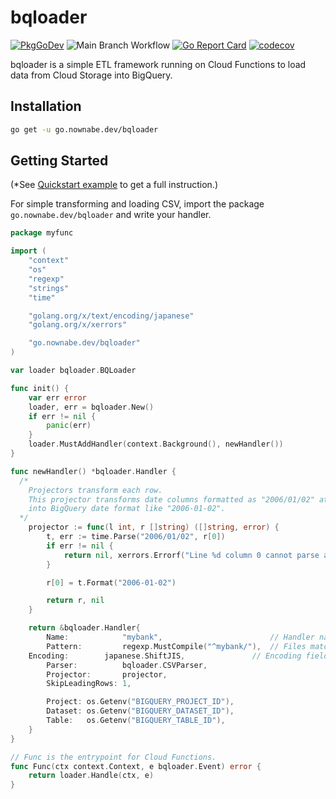 bqloader
========

[![PkgGoDev](https://pkg.go.dev/badge/go.nownabe.dev/bqloader)](https://pkg.go.dev/go.nownabe.dev/bqloader)
![Main Branch Workflow](https://github.com/nownabe/go-bqloader/workflows/Main%20Branch%20Workflow/badge.svg)
[![Go Report Card](https://goreportcard.com/badge/github.com/nownabe/go-bqloader)](https://goreportcard.com/report/github.com/nownabe/go-bqloader)
[![codecov](https://codecov.io/gh/nownabe/go-bqloader/branch/main/graph/badge.svg)](https://codecov.io/gh/nownabe/go-bqloader)

bqloader is a simple ETL framework running on Cloud Functions to load data from Cloud Storage into BigQuery.

## Installation

```bash
go get -u go.nownabe.dev/bqloader
```

## Getting Started

(*See [Quickstart example](https://github.com/nownabe/go-bqloader/tree/main/examples/quickstart) to get a full instruction.)

For simple transforming and loading CSV, import the package `go.nownabe.dev/bqloader` and write your handler.

```go
package myfunc

import (
	"context"
	"os"
	"regexp"
	"strings"
	"time"

	"golang.org/x/text/encoding/japanese"
	"golang.org/x/xerrors"

	"go.nownabe.dev/bqloader"
)

var loader bqloader.BQLoader

func init() {
	var err error
	loader, err = bqloader.New()
	if err != nil {
		panic(err)
	}
	loader.MustAddHandler(context.Background(), newHandler())
}

func newHandler() *bqloader.Handler {
  /*
    Projectors transform each row.
    This projector transforms date columns formatted as "2006/01/02" at the first column
    into BigQuery date format like "2006-01-02".
  */
	projector := func(l int, r []string) ([]string, error) {
		t, err := time.Parse("2006/01/02", r[0])
		if err != nil {
			return nil, xerrors.Errorf("Line %d column 0 cannot parse as a date: %w", l, err)
		}

		r[0] = t.Format("2006-01-02")

		return r, nil
	}

	return &bqloader.Handler{
		Name:            "mybank",                        // Handler name used in logging.
		Pattern:         regexp.MustCompile("^mybank/"),  // Files matching this pattern are processed with this handler.
    Encoding:        japanese.ShiftJIS,               // Encoding field specifies the encoding of input files.
		Parser:          bqloader.CSVParser,
		Projector:       projector,
		SkipLeadingRows: 1,

		Project: os.Getenv("BIGQUERY_PROJECT_ID"),
		Dataset: os.Getenv("BIGQUERY_DATASET_ID"),
		Table:   os.Getenv("BIGQUERY_TABLE_ID"),
	}
}

// Func is the entrypoint for Cloud Functions.
func Func(ctx context.Context, e bqloader.Event) error {
	return loader.Handle(ctx, e)
}
```
